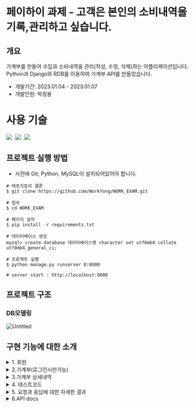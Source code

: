 # 페이하이 과제 - 고객은 본인의 소비내역을 기록,관리하고 싶습니다.
## 개요
가계부를 만들어 수입과 소비내역을 관리(작성, 수정, 삭제)하는 어플리케이션입니다.
<br>
Python과 Django와 RDB를 이용하여 가계부 API를 만들었습니다.

- 개발기간: 2023.01.04 - 2023.01.07
- 개발인원: 박정용

# 사용 기술

<img src="https://img.shields.io/badge/Python-3.9-%233776AB?&logo=python&logoColor=white"/>&nbsp;
<img src="https://img.shields.io/badge/Django-4.0.5-%23092E20?&logo=Django&logoColor=white"/>&nbsp;
<img src="https://img.shields.io/badge/MySQL-5.7-%234479A1?&logo=MySQL&logoColor=white"/>&nbsp;

## 프로젝트 실행 방법

- 사전에 Git, Python, MySQL이 설치되어있어야 합니다.

```shell
# 레포지토리 클론
$ git clone https://github.com/WorkYong/WORK_EXAM.git

# 접속
$ cd WORK_EXAM

# 패키지 설치
$ pip install -r requirements.txt

# 데이터베이스 생성
mysql> create database 데이터베이스명 character set utf8mb4 collate utf8mb4_general_ci;

# 프로젝트 실행
$ python manage.py runserver 0:8000

# server start : http://localhost:8000
```

## 프로젝트 구조

### DB모델링

![Untitled](https://user-images.githubusercontent.com/102202607/210957341-85e6b6be-078d-49bd-8624-ec94a4c09cc8.png)

## 구현 기능에 대한 소개
<details>
<summary>1.  회원</summary>

    
- 회원 가입하기
```shell
※ 필수 요청값(이름, 이메일, 휴대폰번호, 비밀번호) 요청 값으로 받습니다.

※ 사용자의 이름의 경우**

한글로 이루어져야만 하며 2~5장 이내로 설정했습니다.

※ 사용자의 email의 경우**

"@" 가 포함되어 있어야 하며 "." 이 포함되어 있어야 하도록 설정했습니다.

※ 사용자의 핸드폰번호의 경우**

"-"를 포함하고 요청을 보냅니다.

앞자리는 3자리로 이루어져 있어야 하며 중간 자리는 3자리 또는 4자리 숫자 끝자리는 4자리 숫자로 설정해두었습니다.

※사용자의 이메일, 전화번호는 에러 처리되어 있어 데이터가 중복되는 경우에는 가입할 수 없습니다.**※

※비밀번호는 bcrypt를 사용하여 암호화 처리하였습니다.**※

※요청한 값이 유효성검사를 끝내고 통과되면 회원가입 완료됩니다.
```
      
- 회원 로그인 하기
```shell      
※ 필수 요청값(이메일, 비밀번호) 요청 값으로 받습니다.
  이메일과 비밀번호가 일치하게 되면 JWT 토큰을 발행합니다.
  틀리게 되면 INVAILD_USER라는 문구가 발생합니다.
```
- 회원 로그아웃 하기(미구현)

- 회원 탈퇴하기(로그인시만가능)
```shell
※ 필수 요청값(user_id) 요청 값으로 받습니다 
  사용자에서 요청한 user_id의 컬럼이  
  is_active가 0으로 바뀌면서 soft delete 처리됩니다.
```
</details>

<details>
<summary>2.가계부(로그인시만가능)</summary>

- 가계부 생성하기
```shell    
※ 필수 요청값(book_name) 요청 값으로 받습니다.
  한 아이디에 중복된 이름의 가계부를 만들 수는 없습니다(상세내역은 상관 없습니다.)
  ex)가계부의 이름이기 떄문에 홍길동-절약하자, 홍길동-절약하자(중복이라 안댐) (단,홍길동-절약하자 , 김철수-절약하자 가능합니다)
```
- 가계부 내역 수정하기
```shell
※ 필수 요청값(book_id, book_name) 요청 값으로 받습니다.
  수정이 완료되면 CHANGE라는 메시지와 함꼐 수정완료됩니다.
  없는 아이디번호면 Book_DoesNotExist값을 반환합니다.
```
- 가계부 내역 삭제하기
```shell
※필수 요청값(book_id) 요청 값으로 받습니다.
  DELETE라는 메시지와 함꼐 수정됩니다. 그리고 deleted_at이 자동으로 현재시간에 맞게 DB에 저장됩니다.
```
    
- 가계부 원하는내역 조회하기       
```shell  
  자신이 로그인된 ID의 정보를 조회하여 가져옵니다.
  로그인이 안되어 있을시 조회가 불가능하며 INVALID_TOKEN이라는 에러메세지를 반환합니다.
```
</details>

<details>
<summary>3.가계부 상세내역</summary>

- 가계부 상세내역 생성하기
```shell
※필수 요청값(title, date, memo, description, amount, balance, book_id) 요청 값으로 받습니다.
  
    상세내역마다 랜덤의 serial_no를 부여하였습니다. 그 이유는 조회할때 QueryString을 사용하는데 
  
    serial_no 랜덤성을 이용하여 보안적측면을 고려하였습니다
```
    
- 가계부 상세내역 수정하기
```shell
  ※필수 요청값(record_id, amount, memo) 요청 값으로 받습니다.
  
    존재하지않는  record_id면 BookRecord_DoesNotExist 에러 값을 반환합니다.
  
    유효성검사가 다끝나면 CHANGE라는 메시지와 함꼐 수정됩니다
```    
- 가계부 상세내역 삭제하기
```shell
※필수 요청값(record_id) 요청 값으로 받습니다.
  존재하지않는  record_id면 BookRecord_DoesNotExist 에러 값을 반환합니다.
  
  유효성검사가 다끝나면 DELETE라는 메시지와 함께 is_delete값이 0 바뀌는 soft_delet처리 하였습니다.
  
  지금 현재시각이 deleted_at에 기록됩니다.
```  
- 가계부 상세내역 조회하기
```shell
※필수 요청값(book_id, is_deleted, serial_no) QueryString으로 요청 값으로 받습니다.
  요청된 값의 따라 정보를 조회할 수 있고 삭제된 데이터 또한 조회할 수 있습니다.
  
  그리고 QueryString의 단점인 URL에 노출되어 무분별하게 URL값을 변경하여 조회할 수 있는 사항이 우려되어
  
  uuid라는 모듈을 통하여 serial_no를 16자리에 숫자가 랜덤하게 생성되어 조회할 수 어렵게 만들어
  
  보안적 측면을 고려하였습니다
```
- 가계부 상세내역 공유해서 단축URL 만들기(단축시간 만료는 미구현)
```shell  
상세내역을 조회하게되면 그 동시에 URL이 단축 URL로 결과 값을 반환합니다.
QueryString이기 떄문에 URL이 겹치지 않습니다.
```  
- 가계부 상세내역 복제하기
</details>
<details>
<summary>4. 테스트코드</summary>
</details>
<details>
<summary>5. 요청과 응답에 대한 자세한 결과</summary>
- 회원가입
![image]https://user-images.githubusercontent.com/102202607/211005451-718c2c78-0803-42f0-9af3-bcbeb5be6700.png
</details>
<details>
<summary>6.API docs</summary>

## API doc

박정용 - [https://documenter.getpostman.com/view/22727251/2s83zfQ5Ti]()
</details>
